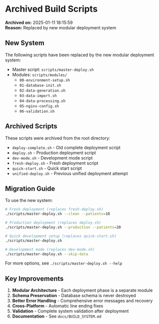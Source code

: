 # Archived Build Scripts

**Archived on:** 2025-01-11 18:15:59  
**Reason:** Replaced by new modular deployment system

## New System

The following scripts have been replaced by the new modular deployment system:

- Master script: `scripts/master-deploy.sh`
- Modules: `scripts/modules/`
  - `00-environment-setup.sh`
  - `01-database-init.sh`
  - `02-data-generation.sh`
  - `03-data-import.sh`
  - `04-data-processing.sh`
  - `05-nginx-config.sh`
  - `06-validation.sh`

## Archived Scripts

These scripts were archived from the root directory:

- `deploy-complete.sh` - Old complete deployment script
- `deploy.sh` - Production deployment script
- `dev-mode.sh` - Development mode script
- `fresh-deploy.sh` - Fresh deployment script
- `quick-start.sh` - Quick start script
- `unified-deploy.sh` - Previous unified deployment attempt

## Migration Guide

To use the new system:

```bash
# Fresh deployment (replaces fresh-deploy.sh)
./scripts/master-deploy.sh --clean --patients=10

# Production deployment (replaces deploy.sh)
./scripts/master-deploy.sh --production --patients=20

# Quick development setup (replaces quick-start.sh)
./scripts/master-deploy.sh

# Development mode (replaces dev-mode.sh)
./scripts/master-deploy.sh --skip-data
```

For more options, see `./scripts/master-deploy.sh --help`

## Key Improvements

1. **Modular Architecture** - Each deployment phase is a separate module
2. **Schema Preservation** - Database schema is never destroyed
3. **Better Error Handling** - Comprehensive error messages and recovery
4. **Cross-Platform** - Automatic line ending fixes
5. **Validation** - Complete system validation after deployment
6. **Documentation** - See `docs/BUILD_SYSTEM.md`